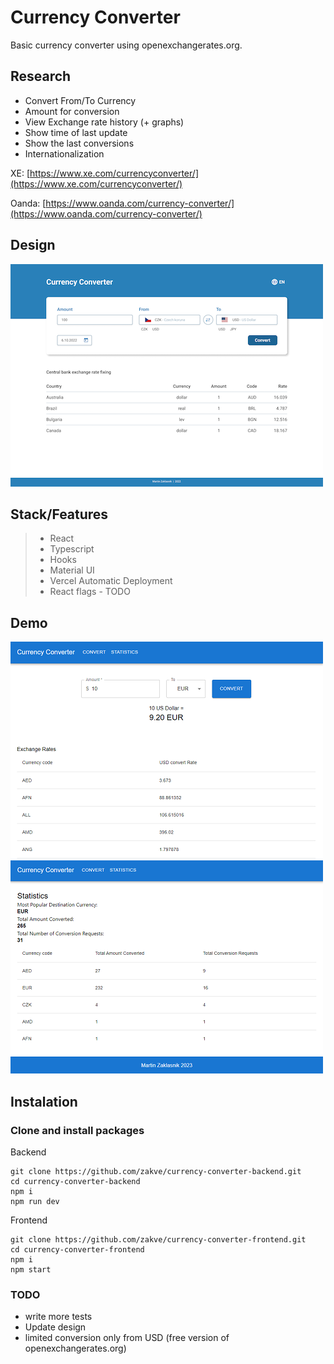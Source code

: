 # Currency Converter 
Basic currency converter using openexchangerates.org. 

## Research
- Convert From/To Currency
- Amount for conversion
- View Exchange rate history (+ graphs)
- Show time of last update
- Show the last conversions
- Internationalization

XE: [https://www.xe.com/currencyconverter/](https://www.xe.com/currencyconverter/)

Oanda: [https://www.oanda.com/currency-converter/](https://www.oanda.com/currency-converter/)

## Design
![Design](/src/assets/screenshots/currency-converter.png)

## Stack/Features
> - React
> - Typescript
> - Hooks
> - Material UI
> - Vercel Automatic Deployment
> - React flags - TODO

## Demo
![Convert](/src/assets/screenshots/convert.png)
![Statistics](/src/assets/screenshots/statistics.png)

## Instalation
### Clone and install packages
Backend

```
git clone https://github.com/zakve/currency-converter-backend.git
cd currency-converter-backend
npm i
npm run dev
```

Frontend

```
git clone https://github.com/zakve/currency-converter-frontend.git
cd currency-converter-frontend
npm i
npm start
```

### TODO
- write more tests
- Update design
- limited conversion only from USD (free version of openexchangerates.org)